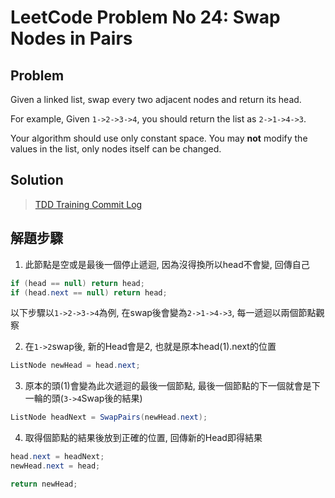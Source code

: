 # LeetCode Problem No 24: Swap Nodes in Pairs
## Problem
 Given a linked list, swap every two adjacent nodes and return its head.

For example,
Given `1->2->3->4`, you should return the list as `2->1->4->3`.

Your algorithm should use only constant space. You may **not** modify the values in the list, only nodes itself can be changed. 

## Solution
> [TDD Training Commit Log](https://github.com/peterhpchen/TDDTariningByLeetCode/commits/master/LeetCode.No24.SwapNodesInPairs)

## 解題步驟
1. 此節點是空或是最後一個停止遞迴, 因為沒得換所以head不會變, 回傳自己
```C#
if (head == null) return head;
if (head.next == null) return head;
```
以下步驟以`1->2->3->4`為例, 在swap後會變為`2->1->4->3`, 每一遞迴以兩個節點觀察

2. 在`1->2`swap後, 新的Head會是2, 也就是原本head(1).next的位置
```C#
ListNode newHead = head.next;
```

3. 原本的頭(1)會變為此次遞迴的最後一個節點, 最後一個節點的下一個就會是下一輪的頭(`3->4`Swap後的結果)
```C#
ListNode headNext = SwapPairs(newHead.next);
```

4. 取得個節點的結果後放到正確的位置, 回傳新的Head即得結果
```C#
head.next = headNext;
newHead.next = head;

return newHead;
```